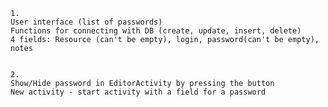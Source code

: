 	1. 	
	User interface (list of passwords)
	Functions for connecting with DB (create, update, insert, delete)
	4 fields: Resource (can't be empty), login, password(can't be empty), notes 
	
	
	2.	
	Show/Hide password in EditorActivity by pressing the button
	New activity - start activity with a field for a password
	
	